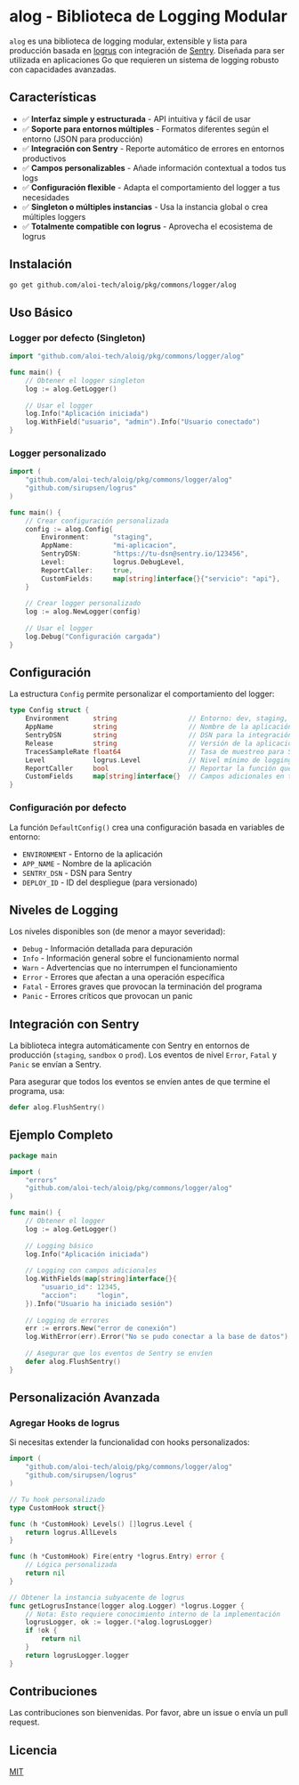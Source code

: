 # alog - Biblioteca de Logging Modular

`alog` es una biblioteca de logging modular, extensible y lista para producción basada en [logrus](https://github.com/sirupsen/logrus) con integración de [Sentry](https://sentry.io/). Diseñada para ser utilizada en aplicaciones Go que requieren un sistema de logging robusto con capacidades avanzadas.

## Características

- ✅ **Interfaz simple y estructurada** - API intuitiva y fácil de usar
- ✅ **Soporte para entornos múltiples** - Formatos diferentes según el entorno (JSON para producción)
- ✅ **Integración con Sentry** - Reporte automático de errores en entornos productivos
- ✅ **Campos personalizables** - Añade información contextual a todos tus logs
- ✅ **Configuración flexible** - Adapta el comportamiento del logger a tus necesidades
- ✅ **Singleton o múltiples instancias** - Usa la instancia global o crea múltiples loggers
- ✅ **Totalmente compatible con logrus** - Aprovecha el ecosistema de logrus

## Instalación

```bash
go get github.com/aloi-tech/aloig/pkg/commons/logger/alog
```

## Uso Básico

### Logger por defecto (Singleton)

```go
import "github.com/aloi-tech/aloig/pkg/commons/logger/alog"

func main() {
    // Obtener el logger singleton
    log := alog.GetLogger()
    
    // Usar el logger
    log.Info("Aplicación iniciada")
    log.WithField("usuario", "admin").Info("Usuario conectado")
}
```

### Logger personalizado

```go
import (
    "github.com/aloi-tech/aloig/pkg/commons/logger/alog"
    "github.com/sirupsen/logrus"
)

func main() {
    // Crear configuración personalizada
    config := alog.Config{
        Environment:      "staging",
        AppName:          "mi-aplicacion",
        SentryDSN:        "https://tu-dsn@sentry.io/123456",
        Level:            logrus.DebugLevel,
        ReportCaller:     true,
        CustomFields:     map[string]interface{}{"servicio": "api"},
    }
    
    // Crear logger personalizado
    log := alog.NewLogger(config)
    
    // Usar el logger
    log.Debug("Configuración cargada")
}
```

## Configuración

La estructura `Config` permite personalizar el comportamiento del logger:

```go
type Config struct {
    Environment      string                  // Entorno: dev, staging, prod, etc.
    AppName          string                  // Nombre de la aplicación
    SentryDSN        string                  // DSN para la integración con Sentry
    Release          string                  // Versión de la aplicación
    TracesSampleRate float64                 // Tasa de muestreo para Sentry (0.0-1.0)
    Level            logrus.Level            // Nivel mínimo de logging
    ReportCaller     bool                    // Reportar la función que hizo el log
    CustomFields     map[string]interface{}  // Campos adicionales en todos los logs
}
```

### Configuración por defecto

La función `DefaultConfig()` crea una configuración basada en variables de entorno:

- `ENVIRONMENT` - Entorno de la aplicación
- `APP_NAME` - Nombre de la aplicación
- `SENTRY_DSN` - DSN para Sentry
- `DEPLOY_ID` - ID del despliegue (para versionado)

## Niveles de Logging

Los niveles disponibles son (de menor a mayor severidad):

- `Debug` - Información detallada para depuración
- `Info` - Información general sobre el funcionamiento normal
- `Warn` - Advertencias que no interrumpen el funcionamiento
- `Error` - Errores que afectan a una operación específica
- `Fatal` - Errores graves que provocan la terminación del programa
- `Panic` - Errores críticos que provocan un panic

## Integración con Sentry

La biblioteca integra automáticamente con Sentry en entornos de producción (`staging`, `sandbox` o `prod`). Los eventos de nivel `Error`, `Fatal` y `Panic` se envían a Sentry.

Para asegurar que todos los eventos se envíen antes de que termine el programa, usa:

```go
defer alog.FlushSentry()
```

## Ejemplo Completo

```go
package main

import (
    "errors"
    "github.com/aloi-tech/aloig/pkg/commons/logger/alog"
)

func main() {
    // Obtener el logger
    log := alog.GetLogger()
    
    // Logging básico
    log.Info("Aplicación iniciada")
    
    // Logging con campos adicionales
    log.WithFields(map[string]interface{}{
        "usuario_id": 12345,
        "accion":     "login",
    }).Info("Usuario ha iniciado sesión")
    
    // Logging de errores
    err := errors.New("error de conexión")
    log.WithError(err).Error("No se pudo conectar a la base de datos")
    
    // Asegurar que los eventos de Sentry se envíen
    defer alog.FlushSentry()
}
```

## Personalización Avanzada

### Agregar Hooks de logrus

Si necesitas extender la funcionalidad con hooks personalizados:

```go
import (
    "github.com/aloi-tech/aloig/pkg/commons/logger/alog"
    "github.com/sirupsen/logrus"
)

// Tu hook personalizado
type CustomHook struct{}

func (h *CustomHook) Levels() []logrus.Level {
    return logrus.AllLevels
}

func (h *CustomHook) Fire(entry *logrus.Entry) error {
    // Lógica personalizada
    return nil
}

// Obtener la instancia subyacente de logrus
func getLogrusInstance(logger alog.Logger) *logrus.Logger {
    // Nota: Esto requiere conocimiento interno de la implementación
    logrusLogger, ok := logger.(*alog.logrusLogger)
    if !ok {
        return nil
    }
    return logrusLogger.logger
}
```

## Contribuciones

Las contribuciones son bienvenidas. Por favor, abre un issue o envía un pull request.

## Licencia

[MIT](LICENSE) 